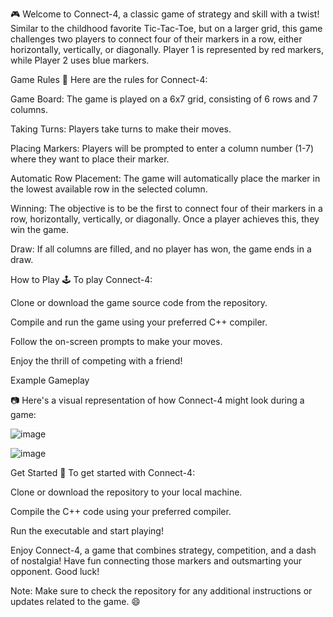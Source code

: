 🎮 Welcome to Connect-4, a classic game of strategy and skill with a twist! Similar to the childhood favorite Tic-Tac-Toe, but on a larger grid, this game challenges two players to connect four of their markers in a row, either horizontally, vertically, or diagonally. Player 1 is represented by red markers, while Player 2 uses blue markers.

Game Rules
📜 Here are the rules for Connect-4:

Game Board: The game is played on a 6x7 grid, consisting of 6 rows and 7 columns.

Taking Turns: Players take turns to make their moves.

Placing Markers: Players will be prompted to enter a column number (1-7) where they want to place their marker.

Automatic Row Placement: The game will automatically place the marker in the lowest available row in the selected column.

Winning: The objective is to be the first to connect four of their markers in a row, horizontally, vertically, or diagonally. Once a player achieves this, they win the game.

Draw: If all columns are filled, and no player has won, the game ends in a draw.

How to Play
🕹️ To play Connect-4:

Clone or download the game source code from the repository.

Compile and run the game using your preferred C++ compiler.

Follow the on-screen prompts to make your moves.

Enjoy the thrill of competing with a friend!

Example Gameplay

📷 Here's a visual representation of how Connect-4 might look during a game:

![image](https://github.com/Akshay4452/Connect-4/assets/58980814/3042b8e1-f94e-478a-b305-7db7204c102f)

![image](https://github.com/Akshay4452/Connect-4/assets/58980814/0cde0f5a-3609-4453-93db-dc2ca6d71fd7)

Get Started
🚀 To get started with Connect-4:

Clone or download the repository to your local machine.

Compile the C++ code using your preferred compiler.

Run the executable and start playing!

Enjoy Connect-4, a game that combines strategy, competition, and a dash of nostalgia! Have fun connecting those markers and outsmarting your opponent. Good luck!

Note: Make sure to check the repository for any additional instructions or updates related to the game. 😄

